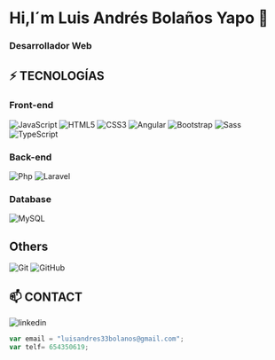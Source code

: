 # Hi,I´m Luis Andrés Bolaños Yapo 👋
### Desarrollador Web

## ⚡ TECNOLOGÍAS
### Front-end
![JavaScript](https://img.shields.io/badge/-JAVASCRIPT-F1C40F?style=square&logo=javascript&logoColor=white)
![HTML5](https://img.shields.io/badge/-HTML5-E34F26?style=square&logo=html5&logoColor=white)
![CSS3](https://img.shields.io/badge/-CSS3-1572B6?style=square&logo=css3)
![Angular](https://img.shields.io/badge/-ANGULAR-blue?style=square&logo=angular&logoColor=78281F)
![Bootstrap](https://img.shields.io/badge/-BOOTSTRAP-563D7C?style=square&logo=bootstrap)
![Sass](https://img.shields.io/badge/-SASS-F8F9F9?style=square&logo=sass)
![TypeScript](https://img.shields.io/badge/-TYPESCRIPT-007ACC?style=square&logo=typescript)

### Back-end
![Php](https://img.shields.io/badge/-PHP-F8F9F9?style=square&logo=php)
![Laravel](https://img.shields.io/badge/-LARAVEL-F8F9F9?style=square&logo=laravel)

### Database
![MySQL](https://img.shields.io/badge/-MySQL-F8F9F9?style=square&logo=mysql)
<!--![Firebase](https://img.shields.io/badge/-FIREBASE-white?style=square&logo=firebase)-->

## Others
![Git](https://img.shields.io/badge/-GIT-F4F6F7?style=square&logo=git)
![GitHub](https://img.shields.io/badge/-GITHUB-181717?style=square&logo=github)

## 📫 CONTACT
![linkedin](https://www.linkedin.com/in/luis-andr%C3%A9s-bola%C3%B1os-yapo-46ab3716a/)
```javascript
var email = "luisandres33bolanos@gmail.com";
var telf= 654350619;
```

